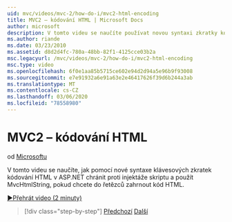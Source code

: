 ```yaml
---
uid: mvc/videos/mvc-2/how-do-i/mvc2-html-encoding
title: MVC2 – kódování HTML | Microsoft Docs
author: microsoft
description: V tomto videu se naučíte používat novou syntaxi zkratky kódování HTML v ASP.NET k ochraně proti injektáže skriptu a k použití MvcHtmlString při...
ms.author: riande
ms.date: 03/23/2010
ms.assetid: d8d2d4fc-780a-48bb-82f1-4125cce03b2a
msc.legacyurl: /mvc/videos/mvc-2/how-do-i/mvc2-html-encoding
msc.type: video
ms.openlocfilehash: 6f0e1aa85b5715ce602e94d2d94a5e96b9f93008
ms.sourcegitcommit: e7e91932a6e91a63e2e46417626f39d6b244a3ab
ms.translationtype: MT
ms.contentlocale: cs-CZ
ms.lasthandoff: 03/06/2020
ms.locfileid: "78558980"
---
```

# <a name="mvc2---html-encoding"></a>MVC2 – kódování HTML

od [Microsoftu](https://github.com/microsoft)

V tomto videu se naučíte, jak pomocí nové syntaxe klávesových zkratek kódování HTML v ASP.NET chránit proti injektáže skriptu a použít MvcHtmlString, pokud chcete do řetězců zahrnout kód HTML.

[&#9654;Přehrát video (2 minuty)](https://channel9.msdn.com/Blogs/ASP-NET-Site-Videos/mvc2-html-encoding)

> [!div class="step-by-step"]
> [Předchozí](how-do-i-use-httpverbs-attributes-in-an-mvc-application.md)
> [Další](mvc2-stronglytyped-helpers.md)
